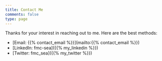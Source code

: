```yaml
---
title: Contact Me
comments: false
type: page
---
```


Thanks for your interest in reaching out to me. Here are the best methods:

- [Email: {{% contact_email %}}](mailto:{{% contact_email %}})
- [LinkedIn: fmc-sea]({{% my_linkedin %}})
- [Twitter: fmc_sea]({{% my_twitter %}})
